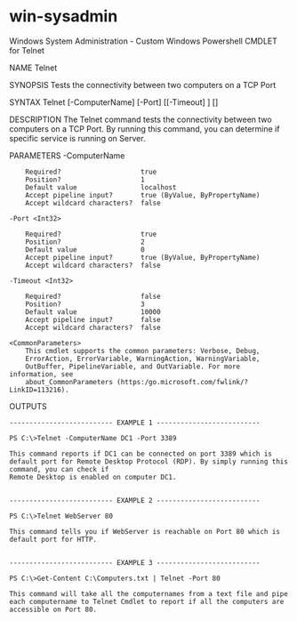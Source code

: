 # win-sysadmin
Windows System Administration - Custom Windows Powershell CMDLET for Telnet

NAME
    Telnet
    
SYNOPSIS
    Tests the connectivity between two computers on a TCP Port
    
    
SYNTAX
    Telnet [-ComputerName] <String> [-Port] <Int32> [[-Timeout] <Int32>] [<CommonParameters>]
    
    
DESCRIPTION
    The Telnet command tests the connectivity between two computers on a TCP Port. By running this command, you can determine if specific service is running on Server.
    

PARAMETERS
    -ComputerName <String>
        
        Required?                    true
        Position?                    1
        Default value                localhost
        Accept pipeline input?       true (ByValue, ByPropertyName)
        Accept wildcard characters?  false
        
    -Port <Int32>
        
        Required?                    true
        Position?                    2
        Default value                0
        Accept pipeline input?       true (ByValue, ByPropertyName)
        Accept wildcard characters?  false
        
    -Timeout <Int32>
        
        Required?                    false
        Position?                    3
        Default value                10000
        Accept pipeline input?       false
        Accept wildcard characters?  false
        
    <CommonParameters>
        This cmdlet supports the common parameters: Verbose, Debug,
        ErrorAction, ErrorVariable, WarningAction, WarningVariable,
        OutBuffer, PipelineVariable, and OutVariable. For more information, see 
        about_CommonParameters (https:/go.microsoft.com/fwlink/?LinkID=113216). 

OUTPUTS
    
    -------------------------- EXAMPLE 1 --------------------------
    
    PS C:\>Telnet -ComputerName DC1 -Port 3389
    
    This command reports if DC1 can be connected on port 3389 which is default port for Remote Desktop Protocol (RDP). By simply running this command, you can check if 
    Remote Desktop is enabled on computer DC1.
        
        
    -------------------------- EXAMPLE 2 --------------------------
    
    PS C:\>Telnet WebServer 80
    
    This command tells you if WebServer is reachable on Port 80 which is default port for HTTP.
      
  
    -------------------------- EXAMPLE 3 --------------------------
    
    PS C:\>Get-Content C:\Computers.txt | Telnet -Port 80
    
    This command will take all the computernames from a text file and pipe each computername to Telnet Cmdlet to report if all the computers are accessible on Port 80.
